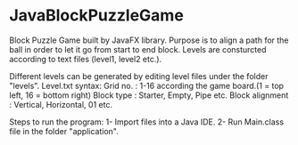 # JavaBlockPuzzleGame
Block Puzzle Game built by JavaFX library. Purpose is to align a path for the ball in order to let it go from start to end block. Levels are consturcted according to text files (level1, level2 etc.). 

Different levels can be generated by editing level files under the folder "levels".
Level.txt syntax:
  Grid no. : 1-16 according the game board.(1 = top left, 16 = bottom right)
  Block type : Starter, Empty, Pipe etc.
  Block alignment : Vertical, Horizontal, 01 etc.

Steps to run the program:
  1- Import files into a Java IDE.
  2- Run Main.class file in the folder "application".
